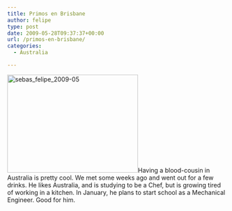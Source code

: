 ```yaml
---
title: Primos en Brisbane
author: felipe
type: post
date: 2009-05-28T09:37:37+00:00
url: /primos-en-brisbane/
categories:
  - Australia

---
```

[<img class="size-medium wp-image-312 alignleft" title="sebas_felipe_2009-05" src="http://www.felipe.com.au/blog/wp-content/uploads/2009/05/sebas_felipe_2009-05-300x225.jpg" alt="sebas_felipe_2009-05" width="300" height="225" srcset="http://felipe.com.au/wp-content/uploads/2009/05/sebas_felipe_2009-05-300x225.jpg 300w, http://felipe.com.au/wp-content/uploads/2009/05/sebas_felipe_2009-05.jpeg 800w" sizes="(max-width: 300px) 100vw, 300px" />][1]Having a blood-cousin in Australia is pretty cool. We met some weeks ago and went out for a few drinks. He likes Australia, and is studying to be a Chef, but is growing tired of working in a kitchen. In January, he plans to start school as a Mechanical Engineer. Good for him.

 [1]: http://www.felipe.com.au/blog/wp-content/uploads/2009/05/sebas_felipe_2009-05.jpeg